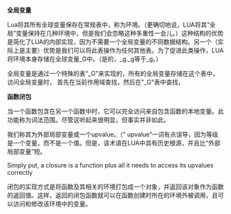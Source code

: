 **全局变量**

Lua将其所有全球变量保存在常规表中，称为环境。（更确切地说，LUA将其“全局”变量保持在几种环境中，但是我们会忽略这种多重性一会儿。）这种结构的优势是简化了LUA的内部实现，因为不需要一个全局变量的不同数据结构。另一个（实际上是主要）优势是我们可以将此表操作为任何其他表。为了促进此类操作，LUA将环境本身存储在全球变量_G中。（是的，_g._g等于_g。）

全局变量是通过一个特殊的表"_G"来实现的，所有的全局变量存储在这个表中，访问全局变量时， 首先在当前作用域查找，然后在"_G"表中查找，

**函数闭包**

当一个函数包含在另一个函数中时，它可以完全访问来自包含函数的本地变量。此功能称为词法范围。尽管这听起来很明显，但事实并非如此。

我们称其为外部局部变量或一个upvalue。（“ upvalue”一词有点误导，因为等级是一个变量，而不是一个值。但是，该术语在LUA中具有历史根源，并且比“外部局部变量”短。

Simply put, a closure is a function plus all it needs to access its upvalues correctly

闭包的实现方式是将函数及其相关的环境打包成一个对象，并返回该对象作为函数的返回值。这样，返回的闭包函数就可以在函数创建时所在的环境外被调用，且可以访问和修改该环境中的变量。
